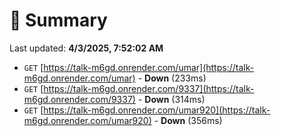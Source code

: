 # 📖 Summary
Last updated: **4/3/2025, 7:52:02 AM**

- `GET` [https://talk-m6gd.onrender.com/umar](https://talk-m6gd.onrender.com/umar) - **Down** (233ms)
- `GET` [https://talk-m6gd.onrender.com/9337](https://talk-m6gd.onrender.com/9337) - **Down** (314ms)
- `GET` [https://talk-m6gd.onrender.com/umar920](https://talk-m6gd.onrender.com/umar920) - **Down** (356ms)
